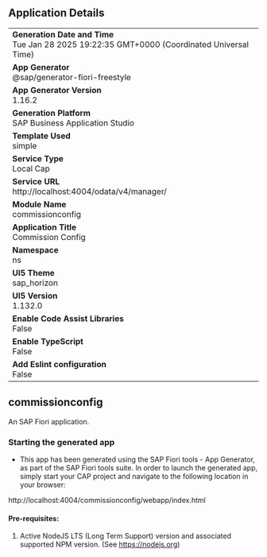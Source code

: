 ## Application Details
|               |
| ------------- |
|**Generation Date and Time**<br>Tue Jan 28 2025 19:22:35 GMT+0000 (Coordinated Universal Time)|
|**App Generator**<br>@sap/generator-fiori-freestyle|
|**App Generator Version**<br>1.16.2|
|**Generation Platform**<br>SAP Business Application Studio|
|**Template Used**<br>simple|
|**Service Type**<br>Local Cap|
|**Service URL**<br>http://localhost:4004/odata/v4/manager/|
|**Module Name**<br>commissionconfig|
|**Application Title**<br>Commission Config|
|**Namespace**<br>ns|
|**UI5 Theme**<br>sap_horizon|
|**UI5 Version**<br>1.132.0|
|**Enable Code Assist Libraries**<br>False|
|**Enable TypeScript**<br>False|
|**Add Eslint configuration**<br>False|

## commissionconfig

An SAP Fiori application.

### Starting the generated app

-   This app has been generated using the SAP Fiori tools - App Generator, as part of the SAP Fiori tools suite.  In order to launch the generated app, simply start your CAP project and navigate to the following location in your browser:

http://localhost:4004/commissionconfig/webapp/index.html

#### Pre-requisites:

1. Active NodeJS LTS (Long Term Support) version and associated supported NPM version.  (See https://nodejs.org)


